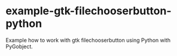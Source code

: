 # example-gtk-filechooserbutton-python

Example how to work with gtk filechooserbutton using Python with PyGobject. 
